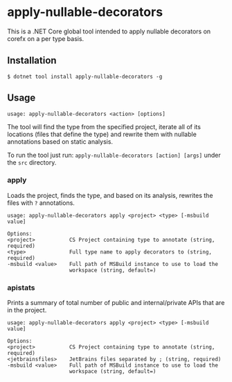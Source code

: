 # apply-nullable-decorators

This is a .NET Core global tool intended to apply nullable decorators on corefx
on a per type basis.

## Installation

    $ dotnet tool install apply-nullable-decorators -g

## Usage

    usage: apply-nullable-decorators <action> [options]

The tool will find the type from the specified project, iterate all of its
locations (files that define the type) and rewrite them with nullable
annotations based on static analysis.

To run the tool just run: `apply-nullable-decorators [action] [args]` under the
`src` directory.

### apply

Loads the project, finds the type, and based on its analysis, rewrites the files
with `?` annotations.

    usage: apply-nullable-decorators apply <project> <type> [-msbuild value]

    Options:
    <project>           CS Project containing type to annotate (string, required)
    <type>              Full type name to apply decorators to (string, required)
    -msbuild <value>    Full path of MSBuild instance to use to load the
                        workspace (string, default=)

### apistats

Prints a summary of total number of public and internal/private APIs that are in the project.

    usage: apply-nullable-decorators apply <project> <type> [-msbuild value]

    Options:
    <project>           CS Project containing type to annotate (string, required)
    <jetbrainsfiles>    JetBrains files separated by ; (string, required)
    -msbuild <value>    Full path of MSBuild instance to use to load the
                        workspace (string, default=)
